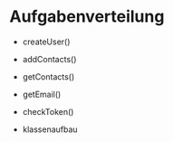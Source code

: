 # Aufgabenverteilung

- createUser()

- addContacts()
- getContacts()

- getEmail()
- checkToken()
+ klassenaufbau
